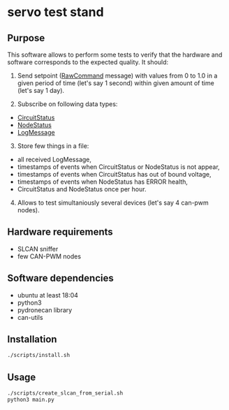 # servo test stand

## Purpose

This software allows to perform some tests to verify that the hardware and software corresponds to the expected quality. It should:

1. Send setpoint ([RawCommand](https://dronecan.github.io/Specification/7._List_of_standard_data_types/#rawcommand) message) with values from 0 to 1.0 in a given period of time (let's say 1 second) within given amount of time (let's say 1 day).

2. Subscribe on following data types:
- [CircuitStatus](https://dronecan.github.io/Specification/7._List_of_standard_data_types/#circuitstatus)
- [NodeStatus](https://dronecan.github.io/Specification/7._List_of_standard_data_types/#nodestatus)
- [LogMessage](https://dronecan.github.io/Specification/7._List_of_standard_data_types/#logmessage)

3. Store few things in a file:
- all received LogMessage,
- timestamps of events when CircuitStatus or NodeStatus is not appear,
- timestamps of events when CircuitStatus has out of bound voltage,
- timestamps of events when NodeStatus has ERROR health,
- CircuitStatus and NodeStatus once per hour.

4. Allows to test simultaniously several devices (let's say 4 can-pwm nodes).

## Hardware requirements

- SLCAN sniffer
- few CAN-PWM nodes

## Software dependencies

- ubuntu at least 18:04
- python3
- pydronecan library
- can-utils

## Installation

```bash
./scripts/install.sh
```

## Usage

```bash
./scripts/create_slcan_from_serial.sh
python3 main.py
```
